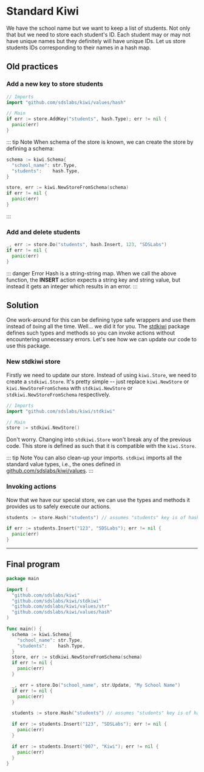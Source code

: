# Standard Kiwi

We have the school name but we want to keep a list of students. Not only
that but we need to store each student's ID. Each student may or may not
have unique names but they definitely will have unique IDs. Let us store
students IDs corresponding to their names in a hash map.

## Old practices

### Add a new key to store students

```go
// Imports
import "github.com/sdslabs/kiwi/values/hash"

// Main
if err := store.AddKey("students", hash.Type); err != nil {
  panic(err)
}
```

::: tip Note
When schema of the store is known, we can create the store by defining a
schema:

```go
schema := kiwi.Schema{
  "school_name": str.Type,
  "students":    hash.Type,
}

store, err := kiwi.NewStoreFromSchema(schema)
if err != nil {
  panic(err)
}
```
:::

### Add and delete students

```go
_, err := store.Do("students", hash.Insert, 123, "SDSLabs")
if err != nil {
  panic(err)
}
```

::: danger Error
Hash is a string-string map. When we call the above function, the **INSERT**
action expects a string key and string value, but instead it gets an integer
which results in an error.
:::

## Solution

One work-around for this can be defining type safe wrappers and use them
instead of `Do`ing all the time. Well... we did it for you. The
[stdkiwi](https://pkg.go.dev/github.com/sdslabs/kiwi/stdkiwi) package
defines such types and methods so you can invoke actions without encountering
unnecessary errors. Let's see how we can update our code to use this package.

### New stdkiwi store

Firstly we need to update our store. Instead of using `kiwi.Store`, we need
to create a `stdkiwi.Store`. It's pretty simple -- just replace `kiwi.NewStore`
or `kiwi.NewStoreFromSchema` with `stdkiwi.NewStore` or `stdkiwi.NewStoreFromSchema`
respectively.

```go
// Imports
import "github.com/sdslabs/kiwi/stdkiwi"

// Main
store := stdkiwi.NewStore()
```

Don't worry. Changing into `stdkiwi.Store` won't break any of the previous
code. This store is defined as such that it is compatible with the `kiwi.Store`.

::: tip Note
You can also clean-up your imports. `stdkiwi` imports all the standard value
types, i.e., the ones defined in [github.com/sdslabs/kiwi/values](https://github.com/sdslabs/kiwi/tree/main/values).
:::

### Invoking actions

Now that we have our special store, we can use the types and methods it
provides us to safely execute our actions.

```go
students := store.Hash("students") // assumes "students" key is of hash type

if err := students.Insert("123", "SDSLabs"); err != nil {
  panic(err)
}
```

***

## Final program

```go
package main

import (
  "github.com/sdslabs/kiwi"
  "github.com/sdslabs/kiwi/stdkiwi"
  "github.com/sdslabs/kiwi/values/str"
  "github.com/sdslabs/kiwi/values/hash"
)

func main() {
  schema := kiwi.Schema{
    "school_name": str.Type,
    "students":    hash.Type,
  }
  store, err := stdkiwi.NewStoreFromSchema(schema)
  if err != nil {
    panic(err)
  }

  _, err = store.Do("school_name", str.Update, "My School Name")
  if err != nil {
    panic(err)
  }

  students := store.Hash("students") // assumes "students" key is of hash type

  if err := students.Insert("123", "SDSLabs"); err != nil {
    panic(err)
  }

  if err := students.Insert("007", "Kiwi"); err != nil {
    panic(err)
  }
}
```
